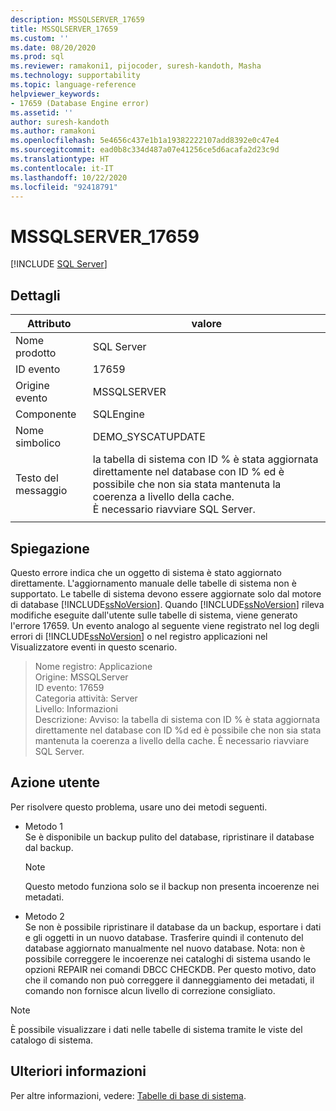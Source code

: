 ```yaml
---
description: MSSQLSERVER_17659
title: MSSQLSERVER_17659
ms.custom: ''
ms.date: 08/20/2020
ms.prod: sql
ms.reviewer: ramakoni1, pijocoder, suresh-kandoth, Masha
ms.technology: supportability
ms.topic: language-reference
helpviewer_keywords:
- 17659 (Database Engine error)
ms.assetid: ''
author: suresh-kandoth
ms.author: ramakoni
ms.openlocfilehash: 5e4656c437e1b1a19382222107add8392e0c47e4
ms.sourcegitcommit: ead0b8c334d487a07e41256ce5d6acafa2d23c9d
ms.translationtype: HT
ms.contentlocale: it-IT
ms.lasthandoff: 10/22/2020
ms.locfileid: "92418791"
---
```

# <a name="mssqlserver_17659"></a>MSSQLSERVER_17659
 [!INCLUDE [SQL Server](../../includes/applies-to-version/sqlserver.md)]

## <a name="details"></a>Dettagli

|Attributo|valore|
|---|---|
|Nome prodotto|SQL Server|
|ID evento|17659|
|Origine evento|MSSQLSERVER|
|Componente|SQLEngine|
|Nome simbolico|DEMO_SYSCATUPDATE|
|Testo del messaggio|la tabella di sistema con ID \% è stata aggiornata direttamente nel database con ID \% ed è possibile che non sia stata mantenuta la coerenza a livello della cache. <br/> È necessario riavviare SQL Server.|
||

## <a name="explanation"></a>Spiegazione

Questo errore indica che un oggetto di sistema è stato aggiornato direttamente. L'aggiornamento manuale delle tabelle di sistema non è supportato. Le tabelle di sistema devono essere aggiornate solo dal motore di database [!INCLUDE[ssNoVersion](../../includes/ssnoversion-md.md)]. Quando [!INCLUDE[ssNoVersion](../../includes/ssnoversion-md.md)] rileva modifiche eseguite dall'utente sulle tabelle di sistema, viene generato l'errore 17659. Un evento analogo al seguente viene registrato nel log degli errori di [!INCLUDE[ssNoVersion](../../includes/ssnoversion-md.md)] o nel registro applicazioni nel Visualizzatore eventi in questo scenario.

> Nome registro: Applicazione  
Origine: MSSQLServer  
ID evento: 17659  
Categoria attività: Server  
Livello: Informazioni  
Descrizione: Avviso: la tabella di sistema con ID \% è stata aggiornata direttamente nel database con ID %d ed è possibile che non sia stata mantenuta la coerenza a livello della cache. È necessario riavviare SQL Server.

## <a name="user-action"></a>Azione utente

Per risolvere questo problema, usare uno dei metodi seguenti.

- Metodo 1  
    Se è disponibile un backup pulito del database, ripristinare il database dal backup.  
    > [!NOTE]
    > Questo metodo funziona solo se il backup non presenta incoerenze nei metadati.  

- Metodo 2  
    Se non è possibile ripristinare il database da un backup, esportare i dati e gli oggetti in un nuovo database. Trasferire quindi il contenuto del database aggiornato manualmente nel nuovo database. Nota: non è possibile correggere le incoerenze nei cataloghi di sistema usando le opzioni REPAIR nei comandi DBCC CHECKDB. Per questo motivo, dato che il comando non può correggere il danneggiamento dei metadati, il comando non fornisce alcun livello di correzione consigliato.

> [!NOTE]
> È possibile visualizzare i dati nelle tabelle di sistema tramite le viste del catalogo di sistema.

## <a name="more-information"></a>Ulteriori informazioni

Per altre informazioni, vedere: [Tabelle di base di sistema](/sql/relational-databases/system-tables/system-base-tables).
